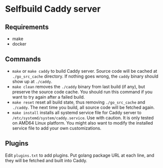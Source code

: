 # Selfbuild Caddy server

## Requirements

- make
- docker

## Commands

- `make` or `make caddy` to build Caddy server.
  Source code will be cached at `./go_src_cache` directory. If nothing goes wrong,
  the `caddy` binary should show up at `./caddy`.
- `make clean` removes the `./caddy` binary from last build (if any), but
  preserve the source code cache. You should run this command if you want to
  try again after a failed build.
- `make reset` reset all build state, thus removing `./go_src_cache` and
  `./caddy`. The next time you build, all source code will be fetched again.
- `make install` installs all systemd service file for Caddy server to
  `/etc/systemd/system/caddy.service`. Use with caution. It is only tested on
  AMD64 Linux platform. You might also want to modify the installed service file
  to add your own customizations.

## Plugins

Edit `plugins.txt` to add plugins. Put golang package URL at each line, and
 they will be fetched and built into Caddy.


